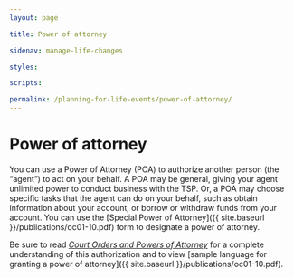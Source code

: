 ```yaml
---
layout: page

title: Power of attorney

sidenav: manage-life-changes

styles:

scripts:

permalink: /planning-for-life-events/power-of-attorney/
---
```


# Power of attorney

You can use a Power of Attorney (POA) to authorize another person (the “agent”) to act on your behalf.
A POA may be general, giving your agent unlimited power to conduct business with the TSP.
Or, a POA may choose specific tasks that the agent can do on your behalf, such as obtain information about your account, or borrow or withdraw funds from your account. You can use the [Special Power of Attorney]({{ site.baseurl }}/publications/oc01-10.pdf) form to designate a power of attorney.

Be sure to read _[*Court Orders and Powers of Attorney*](javascript:void(0))_ for a complete understanding of this authorization and to view [sample language for granting a power of attorney]({{ site.baseurl }}/publications/oc01-10.pdf). 

<!-- CONTENT END -->
